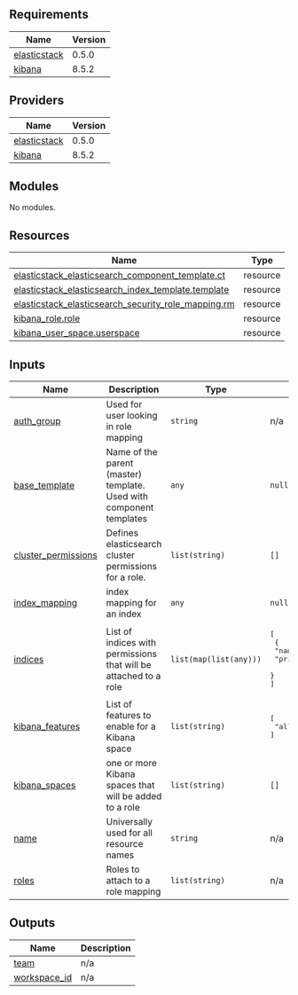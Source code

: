 ## Requirements

| Name | Version |
|------|---------|
| <a name="requirement_elasticstack"></a> [elasticstack](#requirement\_elasticstack) | 0.5.0 |
| <a name="requirement_kibana"></a> [kibana](#requirement\_kibana) | 8.5.2 |

## Providers

| Name | Version |
|------|---------|
| <a name="provider_elasticstack"></a> [elasticstack](#provider\_elasticstack) | 0.5.0 |
| <a name="provider_kibana"></a> [kibana](#provider\_kibana) | 8.5.2 |

## Modules

No modules.

## Resources

| Name | Type |
|------|------|
| [elasticstack_elasticsearch_component_template.ct](https://registry.terraform.io/providers/elastic/elasticstack/0.5.0/docs/resources/elasticsearch_component_template) | resource |
| [elasticstack_elasticsearch_index_template.template](https://registry.terraform.io/providers/elastic/elasticstack/0.5.0/docs/resources/elasticsearch_index_template) | resource |
| [elasticstack_elasticsearch_security_role_mapping.rm](https://registry.terraform.io/providers/elastic/elasticstack/0.5.0/docs/resources/elasticsearch_security_role_mapping) | resource |
| [kibana_role.role](https://registry.terraform.io/providers/disaster37/kibana/8.5.2/docs/resources/role) | resource |
| [kibana_user_space.userspace](https://registry.terraform.io/providers/disaster37/kibana/8.5.2/docs/resources/user_space) | resource |

## Inputs

| Name | Description | Type | Default | Required |
|------|-------------|------|---------|:--------:|
| <a name="input_auth_group"></a> [auth\_group](#input\_auth\_group) | Used for user looking in role mapping | `string` | n/a | yes |
| <a name="input_base_template"></a> [base\_template](#input\_base\_template) | Name of the parent (master) template. Used with component templates | `any` | `null` | no |
| <a name="input_cluster_permissions"></a> [cluster\_permissions](#input\_cluster\_permissions) | Defines elasticsearch cluster permissions for a role. | `list(string)` | `[]` | no |
| <a name="input_index_mapping"></a> [index\_mapping](#input\_index\_mapping) | index mapping for an index | `any` | `null` | no |
| <a name="input_indices"></a> [indices](#input\_indices) | List of indices with permissions that will be attached to a role | `list(map(list(any)))` | <pre>[<br>  {<br>    "names": [],<br>    "privileges": []<br>  }<br>]</pre> | no |
| <a name="input_kibana_features"></a> [kibana\_features](#input\_kibana\_features) | List of features to enable for a Kibana space | `list(string)` | <pre>[<br>  "all"<br>]</pre> | no |
| <a name="input_kibana_spaces"></a> [kibana\_spaces](#input\_kibana\_spaces) | one or more Kibana spaces that will be added to a role | `list(string)` | `[]` | no |
| <a name="input_name"></a> [name](#input\_name) | Universally used for all resource names | `string` | n/a | yes |
| <a name="input_roles"></a> [roles](#input\_roles) | Roles to attach to a role mapping | `list(string)` | n/a | yes |

## Outputs

| Name | Description |
|------|-------------|
| <a name="output_team"></a> [team](#output\_team) | n/a |
| <a name="output_workspace_id"></a> [workspace\_id](#output\_workspace\_id) | n/a |
